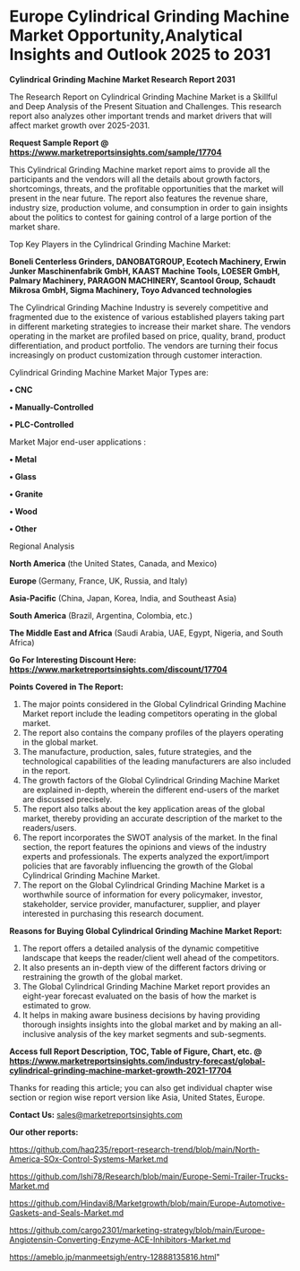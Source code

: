 # Europe Cylindrical Grinding Machine Market Opportunity,Analytical Insights and Outlook 2025 to 2031

<strong>Cylindrical Grinding Machine Market Research Report 2031</strong>

The Research Report on Cylindrical Grinding Machine Market is a Skillful and Deep Analysis of the Present Situation and Challenges. This research report also analyzes other important trends and market drivers that will affect market growth over 2025-2031.

<strong>Request Sample Report @ <a href=https://www.marketreportsinsights.com/sample/17704>https://www.marketreportsinsights.com/sample/17704</a></strong>

This Cylindrical Grinding Machine market report aims to provide all the participants and the vendors will all the details about growth factors, shortcomings, threats, and the profitable opportunities that the market will present in the near future. The report also features the revenue share, industry size, production volume, and consumption in order to gain insights about the politics to contest for gaining control of a large portion of the market share.

Top Key Players in the Cylindrical Grinding Machine Market:

<strong>Boneli Centerless Grinders, DANOBATGROUP, Ecotech Machinery, Erwin Junker Maschinenfabrik GmbH, KAAST Machine Tools, LOESER GmbH, Palmary Machinery, PARAGON MACHINERY, Scantool Group, Schaudt Mikrosa GmbH, Sigma Machinery, Toyo Advanced technologies</strong>

The Cylindrical Grinding Machine Industry is severely competitive and fragmented due to the existence of various established players taking part in different marketing strategies to increase their market share. The vendors operating in the market are profiled based on price, quality, brand, product differentiation, and product portfolio. The vendors are turning their focus increasingly on product customization through customer interaction.

Cylindrical Grinding Machine Market Major Types are:

<strong>• CNC

• Manually-Controlled

• PLC-Controlled</strong>

Market Major end-user applications :

<strong>• Metal

• Glass

• Granite

• Wood

• Other</strong>

Regional Analysis

</u><strong><b>North America</b></strong> (the United States, Canada, and Mexico)

<strong><b>Europe </b></strong>(Germany, France, UK, Russia, and Italy)

<strong><b>Asia-Pacific</b></strong> (China, Japan, Korea, India, and Southeast Asia)

<strong><b>South America</b></strong> (Brazil, Argentina, Colombia, etc.)

<strong><b>The Middle East and Africa</b></strong> (Saudi Arabia, UAE, Egypt, Nigeria, and South Africa)

<strong>Go For Interesting Discount Here: <a href=https://www.marketreportsinsights.com/discount/17704>https://www.marketreportsinsights.com/discount/17704</a></strong>

<strong>Points Covered in The Report:</strong>
<ol>
  <li>The major points considered in the Global Cylindrical Grinding Machine Market report include the leading competitors operating in the global market.</li>
  <li>The report also contains the company profiles of the players operating in the global market.</li>
  <li>The manufacture, production, sales, future strategies, and the technological capabilities of the leading manufacturers are also included in the report.</li>
  <li>The growth factors of the Global Cylindrical Grinding Machine Market are explained in-depth, wherein the different end-users of the market are discussed precisely.</li>
  <li>The report also talks about the key application areas of the global market, thereby providing an accurate description of the market to the readers/users.</li>
  <li>The report incorporates the SWOT analysis of the market. In the final section, the report features the opinions and views of the industry experts and professionals. The experts analyzed the export/import policies that are favorably influencing the growth of the Global Cylindrical Grinding Machine Market.</li>
  <li>The report on the Global Cylindrical Grinding Machine Market is a worthwhile source of information for every policymaker, investor, stakeholder, service provider, manufacturer, supplier, and player interested in purchasing this research document.</li>
</ol>
<strong>Reasons for Buying Global Cylindrical Grinding Machine Market Report:</strong>

<ol>
  <li>The report offers a detailed analysis of the dynamic competitive landscape that keeps the reader/client well ahead of the competitors.</li>
  <li>It also presents an in-depth view of the different factors driving or restraining the growth of the global market.</li>
  <li>The Global Cylindrical Grinding Machine Market report provides an eight-year forecast evaluated on the basis of how the market is estimated to grow.</li>
  <li>It helps in making aware business decisions by having providing thorough insights insights into the global market and by making an all-inclusive analysis of the key market segments and sub-segments.</li>
</ol>
<strong>Access full Report Description, TOC, Table of Figure, Chart, etc. @ <a href=https://www.marketreportsinsights.com/industry-forecast/global-cylindrical-grinding-machine-market-growth-2021-17704>https://www.marketreportsinsights.com/industry-forecast/global-cylindrical-grinding-machine-market-growth-2021-17704</a></strong>


Thanks for reading this article; you can also get individual chapter wise section or region wise report version like Asia, United States, Europe.

<strong>Contact Us:</strong>
sales@marketreportsinsights.com

<strong>Our other reports:</strong>

<a href=https://github.com/haq235/report-research-trend/blob/main/North-America-SOx-Control-Systems-Market.md>https://github.com/haq235/report-research-trend/blob/main/North-America-SOx-Control-Systems-Market.md</a>

<a href=https://github.com/Ishi78/Research/blob/main/Europe-Semi-Trailer-Trucks-Market.md>https://github.com/Ishi78/Research/blob/main/Europe-Semi-Trailer-Trucks-Market.md</a>

<a href=https://github.com/Hindavi8/Marketgrowth/blob/main/Europe-Automotive-Gaskets-and-Seals-Market.md>https://github.com/Hindavi8/Marketgrowth/blob/main/Europe-Automotive-Gaskets-and-Seals-Market.md</a>

<a href=https://github.com/cargo2301/marketing-strategy/blob/main/Europe-Angiotensin-Converting-Enzyme-ACE-Inhibitors-Market.md>https://github.com/cargo2301/marketing-strategy/blob/main/Europe-Angiotensin-Converting-Enzyme-ACE-Inhibitors-Market.md</a>

<a href=https://ameblo.jp/manmeetsigh/entry-12888135816.html>https://ameblo.jp/manmeetsigh/entry-12888135816.html</a>"
